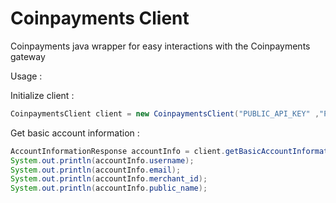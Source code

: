 # Coinpayments Client
Coinpayments java wrapper for easy interactions with the Coinpayments gateway 


Usage : 

Initialize client :
```java
CoinpaymentsClient client = new CoinpaymentsClient("PUBLIC_API_KEY" ,"PRIVATE_API_KEY");
```

Get basic account information :
```java
AccountInformationResponse accountInfo = client.getBasicAccountInformation();
System.out.println(accountInfo.username);
System.out.println(accountInfo.email);
System.out.println(accountInfo.merchant_id);
System.out.println(accountInfo.public_name);
  
```
